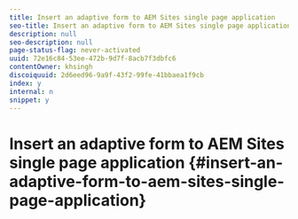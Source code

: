 ```yaml
---
title: Insert an adaptive form to AEM Sites single page application 
seo-title: Insert an adaptive form to AEM Sites single page application 
description: null
seo-description: null
page-status-flag: never-activated
uuid: 72e16c84-53ee-472b-9d7f-8acb7f3dbfc6
contentOwner: khsingh
discoiquuid: 2d6eed96-9a9f-43f2-99fe-41bbaea1f9cb
index: y
internal: n
snippet: y
---
```


# Insert an adaptive form to AEM Sites single page application {#insert-an-adaptive-form-to-aem-sites-single-page-application}

